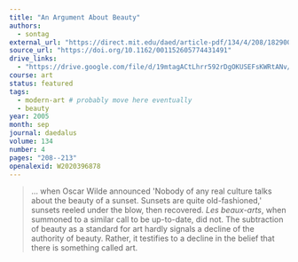 ```yaml
---
title: "An Argument About Beauty"
authors:
  - sontag
external_url: "https://direct.mit.edu/daed/article-pdf/134/4/208/1829001/001152605774431491.pdf"
source_url: "https://doi.org/10.1162/001152605774431491"
drive_links:
  - "https://drive.google.com/file/d/19mtagACtLhrr592rDgOKUSEFsKWRtANv/view?usp=drivesdk"
course: art
status: featured
tags:
  - modern-art # probably move here eventually
  - beauty
year: 2005
month: sep
journal: daedalus
volume: 134
number: 4
pages: "208--213"
openalexid: W2020396878
---
```


> ... when Oscar Wilde announced 'Nobody of any real culture talks about the beauty of a sunset. Sunsets are quite old-fashioned,' sunsets reeled under the blow, then recovered.
*Les beaux-arts*, when summoned to a similar call to be up-to-date, did not.
The subtraction of beauty as a standard for art hardly signals a decline of the authority of beauty.
Rather, it testifies to a decline in the belief that there is something called art.
